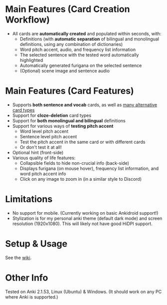 
<!--
TODO gif showing the main features of the card type
-->

# Main Features (Card Creation Workflow)
* All cards are **automatically created** and populated within seconds, with:
   * Definitions (with **automatic separation** of bilingual and monolingual definitions, using any combination of dictionaries)
   * Word pitch accent, audio, and frequency list information
   * The selected sentence with the tested word automatically highlighted
   * Automatically generated furigana on the selected sentence
   * (Optional) scene image and sentence audio

# Main Features (Card Features)
* Supports **both sentence and vocab** cards, as well as
  [many alternative card types](https://github.com/Aquafina-water-bottle/jp-mining-note/wiki/CardTypes)
* Support for **cloze-deletion** card types
* Support for **both monolingual and bilingual** definitions
* Support for various ways of **testing pitch accent**
   * Word level pitch accent
   * Sentence level pitch accent
   * Test the pitch accent in the same card or with different cards
   * Or don't test it at all!
* Optional hint (front-side)
* Various quality of life features:
    * Collapsible fields to hide non-crucial info (back-side)
    * Displays furigana (on mouse hover), frequency list information, and word pitch accent info
    * Click on any image to zoom in (in a similar style to Discord)

# Limitations
* No support for mobile. (Currently working on basic Ankidroid support!)
* Stylization is for my personal anki theme (default dark mode) and screen resolution (1920x1080).
  This will likely not have good HiDPI support.

# Setup & Usage
See the [wiki](https://github.com/Aquafina-water-bottle/jp-mining-note/wiki).

# Other Info
Tested on Anki 2.1.53, Linux (Ubuntu) & Windows.
(It should work on any PC where Anki is supported.)


